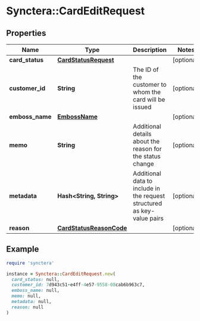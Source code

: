 # Synctera::CardEditRequest

## Properties

| Name | Type | Description | Notes |
| ---- | ---- | ----------- | ----- |
| **card_status** | [**CardStatusRequest**](CardStatusRequest.md) |  | [optional] |
| **customer_id** | **String** | The ID of the customer to whom the card will be issued | [optional] |
| **emboss_name** | [**EmbossName**](EmbossName.md) |  | [optional] |
| **memo** | **String** | Additional details about the reason for the status change | [optional] |
| **metadata** | **Hash&lt;String, String&gt;** | Additional data to include in the request structured as key-value pairs | [optional] |
| **reason** | [**CardStatusReasonCode**](CardStatusReasonCode.md) |  | [optional] |

## Example

```ruby
require 'synctera'

instance = Synctera::CardEditRequest.new(
  card_status: null,
  customer_id: 7d943c51-e4ff-4e57-9558-08cab6b963c7,
  emboss_name: null,
  memo: null,
  metadata: null,
  reason: null
)
```

